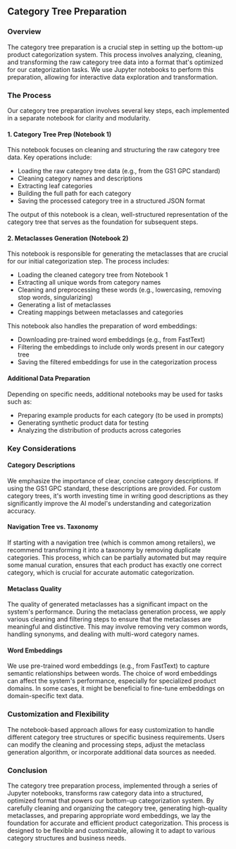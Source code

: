 ## Category Tree Preparation

### Overview

The category tree preparation is a crucial step in setting up the bottom-up product categorization system. This process involves analyzing, cleaning, and transforming the raw category tree data into a format that's optimized for our categorization tasks. We use Jupyter notebooks to perform this preparation, allowing for interactive data exploration and transformation.

### The Process

Our category tree preparation involves several key steps, each implemented in a separate notebook for clarity and modularity.

#### 1. Category Tree Prep (Notebook 1)

This notebook focuses on cleaning and structuring the raw category tree data. Key operations include:

- Loading the raw category tree data (e.g., from the GS1 GPC standard)
- Cleaning category names and descriptions
- Extracting leaf categories
- Building the full path for each category
- Saving the processed category tree in a structured JSON format

The output of this notebook is a clean, well-structured representation of the category tree that serves as the foundation for subsequent steps.

#### 2. Metaclasses Generation (Notebook 2)

This notebook is responsible for generating the metaclasses that are crucial for our initial categorization step. The process includes:

- Loading the cleaned category tree from Notebook 1
- Extracting all unique words from category names
- Cleaning and preprocessing these words (e.g., lowercasing, removing stop words, singularizing)
- Generating a list of metaclasses
- Creating mappings between metaclasses and categories

This notebook also handles the preparation of word embeddings:

- Downloading pre-trained word embeddings (e.g., from FastText)
- Filtering the embeddings to include only words present in our category tree
- Saving the filtered embeddings for use in the categorization process

#### Additional Data Preparation

Depending on specific needs, additional notebooks may be used for tasks such as:

- Preparing example products for each category (to be used in prompts)
- Generating synthetic product data for testing
- Analyzing the distribution of products across categories

### Key Considerations

#### Category Descriptions

We emphasize the importance of clear, concise category descriptions. If using the GS1 GPC standard, these descriptions are provided. For custom category trees, it's worth investing time in writing good descriptions as they significantly improve the AI model's understanding and categorization accuracy.

#### Navigation Tree vs. Taxonomy

If starting with a navigation tree (which is common among retailers), we recommend transforming it into a taxonomy by removing duplicate categories. This process, which can be partially automated but may require some manual curation, ensures that each product has exactly one correct category, which is crucial for accurate automatic categorization.

#### Metaclass Quality

The quality of generated metaclasses has a significant impact on the system's performance. During the metaclass generation process, we apply various cleaning and filtering steps to ensure that the metaclasses are meaningful and distinctive. This may involve removing very common words, handling synonyms, and dealing with multi-word category names.

#### Word Embeddings

We use pre-trained word embeddings (e.g., from FastText) to capture semantic relationships between words. The choice of word embeddings can affect the system's performance, especially for specialized product domains. In some cases, it might be beneficial to fine-tune embeddings on domain-specific text data.

### Customization and Flexibility

The notebook-based approach allows for easy customization to handle different category tree structures or specific business requirements. Users can modify the cleaning and processing steps, adjust the metaclass generation algorithm, or incorporate additional data sources as needed.

### Conclusion

The category tree preparation process, implemented through a series of Jupyter notebooks, transforms raw category data into a structured, optimized format that powers our bottom-up categorization system. By carefully cleaning and organizing the category tree, generating high-quality metaclasses, and preparing appropriate word embeddings, we lay the foundation for accurate and efficient product categorization. This process is designed to be flexible and customizable, allowing it to adapt to various category structures and business needs.
